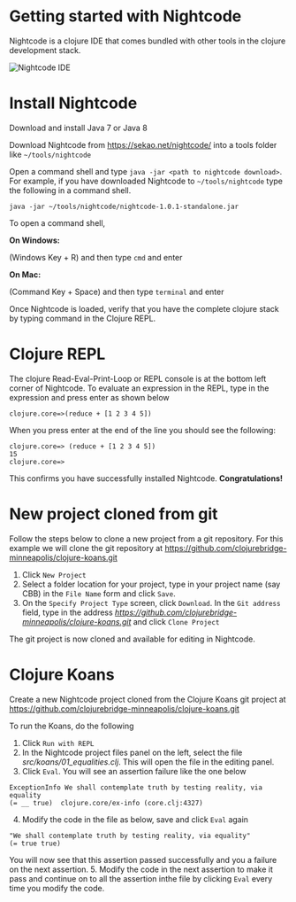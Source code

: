 # Getting started with Nightcode
Nightcode is a clojure IDE that comes bundled with other tools in the
clojure development stack. 

![Nightcode IDE](https://sekao.net/nightcode/screenshot.png)
# Install Nightcode
Download and install Java 7 or Java 8

Download Nightcode from https://sekao.net/nightcode/ into a tools folder like `~/tools/nightcode`

Open a command shell and type `java -jar <path to nightcode download>`. For example, if you have downloaded Nightcode to `~/tools/nightcode` type the following in a command shell.

```
java -jar ~/tools/nightcode/nightcode-1.0.1-standalone.jar
```

To open a command shell,

**On Windows:**

(Windows Key + R) and then type `cmd` and enter

**On Mac:**

(Command Key + Space) and then type `terminal` and enter


Once Nightcode is loaded, verify that you have the complete clojure stack by typing command in the Clojure REPL.
# Clojure REPL
The clojure Read-Eval-Print-Loop or REPL console is at the bottom left corner of Nightcode. To evaluate an expression in the REPL, type in the expression and press enter as shown below

```
clojure.core=>(reduce + [1 2 3 4 5])
```

When you press enter at the end of the line you should see the following:

```
clojure.core=> (reduce + [1 2 3 4 5])
15
clojure.core=>
```

This confirms you have successfully installed Nightcode. **Congratulations!**

# New project cloned from git
  Follow the steps below to clone a new project from a git repository. For this example we will clone the git repository at https://github.com/clojurebridge-minneapolis/clojure-koans.git
  

 1. Click `New Project`
 2. Select a folder location for your project, type in your project name (say CBB) in the `File Name` form and click `Save`.
 3. On the `Specify Project Type` screen, click `Download`. In the `Git address` field, type in the address *https://github.com/clojurebridge-minneapolis/clojure-koans.git* and click `Clone Project`

The git project is now cloned and available for editing in Nightcode.

# Clojure Koans
Create a new Nightcode project cloned from the Clojure Koans git project at https://github.com/clojurebridge-minneapolis/clojure-koans.git 

To run the Koans, do the following

 1. Click `Run with REPL`
 2. In the Nightcode project files panel on the left, select the file *src/koans/01_equalities.clj*. This will open the file in the editing panel.
 3. Click `Eval`. You will see an assertion failure like the one below

 ```
 ExceptionInfo We shall contemplate truth by testing reality, via equality
 (= __ true)  clojure.core/ex-info (core.clj:4327)
 ```
 
 4. Modify the code in the file as below, save and click `Eval` again
 
 ```
 "We shall contemplate truth by testing reality, via equality"
 (= true true)
 ```
 
 You will now see that this assertion passed successfully and you a failure on the next assertion.
 5. Modify the code in the next assertion to make it pass and continue on to all the assertion inthe file by clicking `Eval` every time you modify the code.
 

